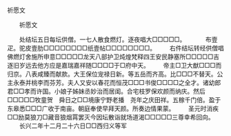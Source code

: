   祈愿文
　　




　　祈愿文

　　处结坛五日每坛供僧。一七人散食燃灯。逐夜唱大□□□□□。
　　　布壹疋。驼皮壹肋□□□□□□□□纸壹帖□□□□□□□□。
　　右件结坛转经供僧唱佛燃灯舍施所申意□□□□□龙天八部护卫炖煌梵释四王安民静塞所□□□□□吉逐旧岁远去他方应是嘉瑞嘉祥随□□□□于□府中天。
　　帝主□卫大猷□□□而归京。八表咸臻而献款。大王保位宠禄日新。等五岳而齐高。比□□□不替天。公主永泰并桃李而芬芳。夫人又安以春花而恒茂□□□书俊□□□□之全才。诸幼郎君□□孝而许国。小娘子姊妹丞妙治而居闺。合宅枝罗保欢颜而纳庆。然后□□□□□牧童贺　舜日之□□境康宁野老播　尧年之庆田祥。五稼千门倍。盈于东皋悉□□□广收于南亩。朝庭奉使早拜天颜。所奏边情果蒙。
　　圣元时消疾□□励莫狼刀□藏音狼烟罥罢灭今因坛散诣就场道渴□□□□□三尊幸希回向。
　　长兴二年十二月二十六日□□西归义等军

